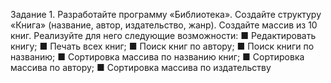 Задание 1. Разработайте программу «Библиотека». Создайте структуру «Книга» (название, автор, издательство, 
жанр). Создайте массив из 10 книг. Реализуйте для него 
следующие возможности:
■ Редактировать книгу;
■ Печать всех книг;
■ Поиск книг по автору;
■ Поиск книги по названию;
■ Сортировка массива по названию книг;
■ Сортировка массива по автору;
■ Сортировка массива по издательству